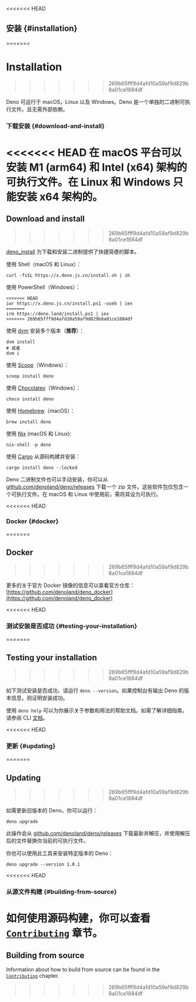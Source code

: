 <<<<<<< HEAD
## 安装 {#installation}
=======
# Installation
>>>>>>> 269b65fff9d4afd10a59af9d829b8a01ce1884df

Deno 可运行于 macOS，Linux 以及 Windows。Deno 是一个单独的二进制可执行文件。且无需外部依赖。

### 下载安装 {#download-and-install}

<<<<<<< HEAD
在 macOS 平台可以安装 M1 (arm64) 和 Intel (x64) 架构的可执行文件。在 Linux 和 Windows 只能安装 x64 架构的。
=======
## Download and install
>>>>>>> 269b65fff9d4afd10a59af9d829b8a01ce1884df

[deno_install](https://github.com/denocn/deno_install) 为下载和安装二进制提供了快捷简便的脚本。

使用 Shell（macOS 和 Linux）：

```shell
curl -fsSL https://x.deno.js.cn/install.sh | sh
```

使用 PowerShell（Windows）：

```shell
<<<<<<< HEAD
iwr https://x.deno.js.cn/install.ps1 -useb | iex
=======
irm https://deno.land/install.ps1 | iex
>>>>>>> 269b65fff9d4afd10a59af9d829b8a01ce1884df
```

使用 [dvm](https://github.com/justjavac/dvm) 安装多个版本（**推荐**）：

```shell
dvm install
# 或者
dvm i
```

使用 [Scoop](https://scoop.sh/)（Windows）：

```shell
scoop install deno
```

使用 [Chocolatey](https://chocolatey.org/packages/deno)（Windows）：

```shell
choco install deno
```

使用 [Homebrew](https://formulae.brew.sh/formula/deno)（macOS）：

```shell
brew install deno
```

使用 [Nix](https://nixos.org/download.html) (macOS 和 Linux):

```shell
nix-shell -p deno
```

使用 [Cargo](https://crates.io/crates/deno) 从源码构建并安装：

```shell
cargo install deno --locked
```

Deno 二进制文件也可以手动安装，你可以从
[github.com/denoland/deno/releases](https://github.com/denoland/deno/releases)
下载一个 zip 文件。这些软件包仅包含一个可执行文件。在 macOS 和 Linux 中使用前，需将其设为可执行。

<<<<<<< HEAD
### Docker {#docker}
=======
## Docker
>>>>>>> 269b65fff9d4afd10a59af9d829b8a01ce1884df

更多的关于官方 Docker 镜像的信息可以查看官方仓库：
[https://github.com/denoland/deno_docker](https://github.com/denoland/deno_docker)

<<<<<<< HEAD
### 测试安装是否成功 {#testing-your-installation}
=======
## Testing your installation
>>>>>>> 269b65fff9d4afd10a59af9d829b8a01ce1884df

如下测试安装是否成功，请运行 `deno --version`。如果控制台有输出 Deno 的版本信息，则证明安装成功。

使用 `deno help` 可以为你展示关于参数和用法的帮助文档。如需了解详细指南，请参阅 CLI
[文档](./command_line_interface.md)。

<<<<<<< HEAD
### 更新 {#updating}
=======
## Updating
>>>>>>> 269b65fff9d4afd10a59af9d829b8a01ce1884df

如需更新旧版本的 Deno，你可以运行：

```shell
deno upgrade
```

此操作会从
[github.com/denoland/deno/releases](https://github.com/denoland/deno/releases)
下载最新并解压，并使用解压后的文件替换你当前的可执行文件。

你也可以使用此工具来安装特定版本的 Deno：

```shell
deno upgrade --version 1.0.1
```

<<<<<<< HEAD
### 从源文件构建 {#building-from-source}

如何使用源码构建，你可以查看 [`Contributing`](../contributing/building_from_source.md) 章节。
=======
## Building from source

Information about how to build from source can be found in the
[`Contributing`](../references/contributing/building_from_source.md) chapter.
>>>>>>> 269b65fff9d4afd10a59af9d829b8a01ce1884df
